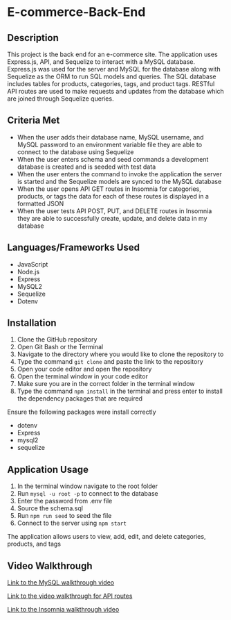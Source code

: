 # E-commerce-Back-End
## Description
This project is the back end for an e-commerce site. The application uses Express.js, API, and Sequelize to interact with a MySQL database. Express.js was used for the server and MySQL for the database along with Sequelize as the ORM to run SQL models and queries. The SQL database includes tables for products, categories, tags, and product tags. RESTful API routes are used to make requests and updates from the database which are joined through Sequelize queries.

## Criteria Met
- When the user adds their database name, MySQL username, and MySQL password to an environment variable file they are able to connect to the database using Sequelize
- When the user enters schema and seed commands a development database is created and is seeded with test data
- When the user enters the command to invoke the application the server is started and the Sequelize models are synced to the MySQL database
- When the user opens API GET routes in Insomnia for categories, products, or tags the data for each of these routes is displayed in a formatted JSON
- When the user tests API POST, PUT, and DELETE routes in Insomnia they are able to successfully create, update, and delete data in my database

## Languages/Frameworks Used
- JavaScript
- Node.js
- Express
- MySQL2
- Sequelize
- Dotenv

## Installation
1. Clone the GitHub repository
2. Open Git Bash or the Terminal
3. Navigate to the directory where you would like to clone the repository to
4. Type the command `git clone` and paste the link to the repository
5. Open your code editor and open the repository
6. Open the terminal window in your code editor
7. Make sure you are in the correct folder in the terminal window
8. Type the command `npm install` in the terminal and press enter to install the dependency packages that are required

Ensure the following packages were install correctly
* dotenv
* Express
* mysql2
* sequelize

## Application Usage
1. In the terminal window navigate to the root folder
2. Run `mysql -u root -p` to connect to the database
3. Enter the password from .env file
4. Source the schema.sql
5. Run `npm run seed` to seed the file
6. Connect to the server using `npm start`

The application allows users to view, add, edit, and delete categories, products, and tags

## Video Walkthrough
[Link to the MySQL walkthrough video](https://drive.google.com/file/d/1EZjg7v39-ehyVxl63h6Gk8yYCa57V8CJ/view)

[Link to the video walkthrough for API routes]()

[Link to the Insomnia walkthrough video](https://drive.google.com/file/d/17nfOmr6Chs1pghTLMJwtnJyNhy-OjLKC/view)

